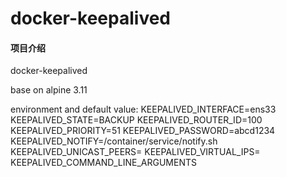 # docker-keepalived

#### 项目介绍
docker-keepalived

base on alpine 3.11

environment and default value:
KEEPALIVED_INTERFACE=ens33
KEEPALIVED_STATE=BACKUP
KEEPALIVED_ROUTER_ID=100
KEEPALIVED_PRIORITY=51
KEEPALIVED_PASSWORD=abcd1234
KEEPALIVED_NOTIFY=/container/service/notify.sh
KEEPALIVED_UNICAST_PEERS=
KEEPALIVED_VIRTUAL_IPS=
KEEPALIVED_COMMAND_LINE_ARGUMENTS
